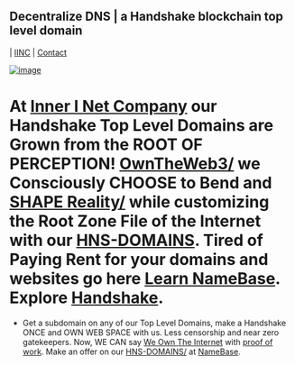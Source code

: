 ## Decentralize DNS | a Handshake blockchain top level domain
| [IINC](http://dlink.iinc.hns.to/) | [Contact](mailto:innerinetcompany@gmail.com/)

[![image](https://user-images.githubusercontent.com/37987346/103435699-6be72500-4be0-11eb-8264-7dcb24c14987.png)](http://shapereality.innerinetcompany.hns.to/)


# At [Inner I Net Company](http://shapereality.innerinetcompany.hns.to/) our Handshake Top Level Domains are Grown from the ROOT OF PERCEPTION! [OwnTheWeb3/](http://official.owntheweb3.hns.to/) we Consciously CHOOSE to Bend and [SHAPE Reality/](http://innerinetcompany.shapereality.hns.to/) while customizing the Root Zone File of the Internet with our [HNS-DOMAINS](http://home.hns-domains.hns.to/). Tired of Paying Rent for your domains and websites go here [Learn NameBase](https://learn.namebase.io/). Explore [Handshake](https://handshake.org/).
- Get a subdomain on any of our Top Level Domains, make a Handshake ONCE and OWN WEB SPACE with us. Less censorship and near zero gatekeepers. Now, WE CAN say [We Own The Internet](http://innerinetcompany.weowntheinternet.hns.to/) with [proof of work](https://hackernoon.com/everything-you-didnt-know-about-the-handshake-naming-system-how-this-blockchain-project-will-483464309f33). Make an offer on our [HNS-DOMAINS/](http://home.hns-domains.hns.to/) at [NameBase](https://namebase.io/).
